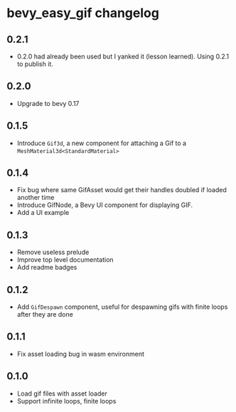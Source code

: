 # bevy_easy_gif changelog

## 0.2.1

- 0.2.0 had already been used but I yanked it (lesson learned). Using 0.2.1 to publish it.

## 0.2.0

- Upgrade to bevy 0.17

## 0.1.5

- Introduce `Gif3d`, a new component for attaching a Gif to a `MeshMaterial3d<StandardMaterial>`

## 0.1.4

- Fix bug where same GifAsset would get their handles doubled if loaded another time
- Introduce GifNode, a Bevy UI component for displaying GIF.
- Add a UI example

## 0.1.3

- Remove useless prelude
- Improve top level documentation
- Add readme badges

## 0.1.2

- Add `GifDespawn` component, useful for despawning gifs with finite loops after they are done

## 0.1.1

- Fix asset loading bug in wasm environment

## 0.1.0

- Load gif files with asset loader
- Support infinite loops, finite loops